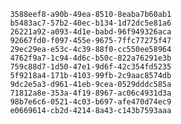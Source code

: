 
                3588eef8-a90b-49ea-8510-8eaba7b60ab1
                b5483ac7-57b2-40ec-b134-1d72dc5e81a6
                26221a92-a093-4d1e-babd-96f949326aca
                92667fd0-f097-455e-9675-7ffc77275f47
                29ec29ea-e53c-4c39-88f0-cc550ee58964
                4762f9a7-1c94-4d6c-b50c-822a76291e3b
                759c88d7-1d50-47e1-9d6f-42c354fd5235
                5f9218a4-171b-4103-99fb-2c9aac8574db
                9dc2e5a3-d961-41eb-9cea-0529dddc585a
                71812a8e-353a-4f19-8967-ac06c4931d3a
                98b7e6c6-0521-4c03-b697-afe470d74ec9
                e0669614-cb2d-4214-8a43-c143b7593aaa
                